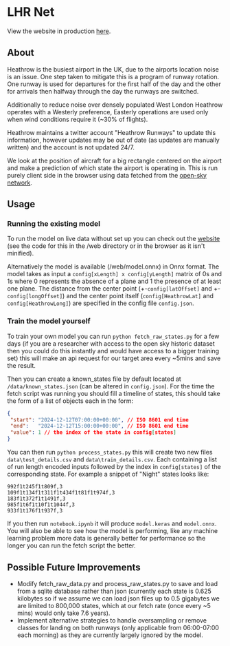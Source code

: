 # LHR Net
View the website in production [here](https://lhr.billyedmoore.com).

## About

Heathrow is the busiest airport in the UK, due to the airports location
noise is an issue. One step taken to mitigate this is a program of runway
rotation. One runway is used for departures for the first half of the day and
the other for arrivals then halfway through the day the runways are switched.

Additionally to reduce noise over densely populated West London Heathrow operates
with a Westerly preference, Easterly operations are used only when wind conditions
require it (~30% of flights).

Heathrow maintains a twitter account "Heathrow Runways" to update this information, 
however updates may be out of date (as updates are manually written) and the 
account is not updated 24/7. 

We look at the position of aircraft for a big rectangle centered on the airport and make a
prediction of which state the airport is operating in. This is run purely client side
in the browser using data fetched from the [open-sky network](https://opensky-network.org/).

## Usage

### Running the existing model

To run the model on live data without set up you can check out the 
[website](https://lhr.billyedmoore.com) (see the code for this in the /web directory 
or in the browser as it isn't minified).

Alternatively the model is available (/web/model.onnx) in Onnx format. The model takes as input a
```config[xLength] x config[yLength]``` matrix of 0s and 1s where 0 represents the 
absence of a plane and 1 the presence of at least one plane. The distance from the 
center point (+-```config[latOffset]``` and +-```config[longOffset]```) and the center 
point itself (```config[HeathrowLat]``` and ```config[HeathrowLong]```) are specified 
in the config file ```config.json```.

### Train the model yourself

To train your own model you can run ```python fetch_raw_states.py``` for a few days (if 
you are a researcher with access to the open sky historic dataset then you could do this
instantly and would have access to a bigger training set) this will make an api request
for our target area every ~5mins and save the result.

Then you can create a known_states file by default located at ```/data/known_states.json``` 
(can be altered in ```config.json```). For the time the fetch script was running you should fill a
timeline of states, this should take the form of a list of objects each in the form:
```json
{
 "start": "2024-12-12T07:00:00+00:00", // ISO 8601 end time
 "end":   "2024-12-12T15:00:00+00:00", // ISO 8601 end time
 "value": 1 // the index of the state in config[states]
}
```

You can then run ```python process_states.py``` this will create two new 
files ```data\test_details.csv``` and ```data\train_details.csv```. Each containing a list
of run length encoded inputs followed by the index in ```config[states]``` of the corresponding state. 
For example a snippet of "Night" states looks like:

```
992f1t245f1t809f,3
109f1t134f1t311f1t434f1t81f1t974f,3
183f1t372f1t1491f,3
985f1t6f1t10f1t1044f,3
933f1t176f1t937f,3
```

If you then run ```notebook.ipynb``` it will produce ```model.keras``` and ```model.onnx```. You will
also be able to see how the model is performing, like any machine learning problem more data is 
generally better for performance so the longer you can run the fetch script the better. 

## Possible Future Improvements

+ Modify fetch_raw_data.py and process_raw_states.py to save and load from a sqlite database rather than 
    json (currently each state is 0.625 kilobytes so if we assume we can load json files up to 0.5 gigabytes
    we are limited to 800,000 states, which at our fetch rate (once every ~5 mins) would only take 7.6 years).
+ Implement alternative strategies to handle oversampling or remove classes for landing on both runways (only 
    applicable from 06:00-07:00 each morning) as they are currently largely ignored by the model.
